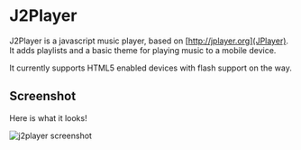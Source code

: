 # J2Player

J2Player is a javascript music player, based on [http://jplayer.org](JPlayer). It adds playlists and a basic theme for playing music to a mobile device.

It currently supports HTML5 enabled devices with flash support on the way.

## Screenshot

Here is what it looks!

![j2player screenshot](/j2labs/j2player/raw/master/screenshot.png)
